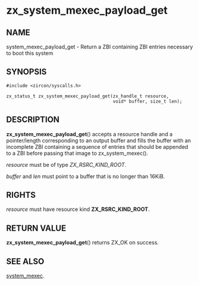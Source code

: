 # zx_system_mexec_payload_get

## NAME

system_mexec_payload_get - Return a ZBI containing ZBI entries necessary to boot this system

## SYNOPSIS

```
#include <zircon/syscalls.h>

zx_status_t zx_system_mexec_payload_get(zx_handle_t resource,
                                        void* buffer, size_t len);
```

## DESCRIPTION

**zx_system_mexec_payload_get**() accepts a resource handle and a
pointer/length corresponding to an output buffer and fills the buffer with an
incomplete ZBI containing a sequence of entries that should be appended to a
ZBI before passing that image to zx_system_mexec().

*resource* must be of type *ZX_RSRC_KIND_ROOT*.

*buffer* and *len* must point to a buffer that is no longer than 16KiB.

## RIGHTS

<!-- Updated by scripts/update-docs-from-abigen, do not edit this section manually. -->

*resource* must have resource kind **ZX_RSRC_KIND_ROOT**.

## RETURN VALUE

**zx_system_mexec_payload_get**() returns ZX_OK on success.

## SEE ALSO

[system_mexec](system_mexec.md).
